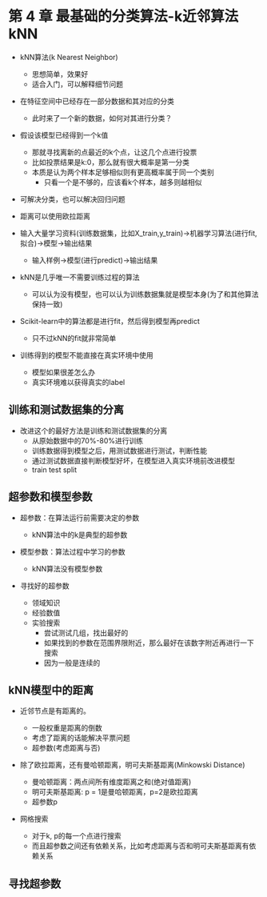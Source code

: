 # 第 4 章 最基础的分类算法-k近邻算法 kNN

- kNN算法(k Nearest Neighbor)
  - 思想简单，效果好
  - 适合入门，可以解释细节问题

- 在特征空间中已经存在一部分数据和其对应的分类
  - 此时来了一个新的数据，如何对其进行分类？

- 假设该模型已经得到一个k值
  - 那就寻找离新的点最近的k个点，让这几个点进行投票
  - 比如投票结果是k:0，那么就有很大概率是第一分类
  - 本质是认为两个样本足够相似则有更高概率属于同一个类别
    - 只看一个是不够的，应该看k个样本，越多则越相似

- 可解决分类，也可以解决回归问题

- 距离可以使用欧拉距离

- 输入大量学习资料(训练数据集，比如X_train,y_train)->机器学习算法(进行fit,拟合)->模型->输出结果
  - 输入样例->模型(进行predict)->输出结果
- kNN是几乎唯一不需要训练过程的算法
  - 可以认为没有模型，也可以认为训练数据集就是模型本身(为了和其他算法保持一致)

- Scikit-learn中的算法都是进行fit，然后得到模型再predict
  - 只不过kNN的fit就非常简单

- 训练得到的模型不能直接在真实环境中使用
  - 模型如果很差怎么办
  - 真实环境难以获得真实的label

## 训练和测试数据集的分离

- 改进这个的最好方法是训练和测试数据集的分离
  - 从原始数据中的70%-80%进行训练
  - 训练数据得到模型之后，用测试数据进行测试，判断性能
  - 通过测试数据直接判断模型好坏，在模型进入真实环境前改进模型
  - train test split

## 超参数和模型参数

- 超参数：在算法运行前需要决定的参数
  - kNN算法中的k是典型的超参数
- 模型参数：算法过程中学习的参数
  - kNN算法没有模型参数

- 寻找好的超参数
  - 领域知识
  - 经验数值
  - 实验搜索
    - 尝试测试几组，找出最好的
    - 如果找到的参数在范围界限附近，那么最好在该数字附近再进行一下搜索
    - 因为一般是连续的

## kNN模型中的距离

- 近邻节点是有距离的。
  - 一般权重是距离的倒数
  - 考虑了距离的话能解决平票问题
  - 超参数(考虑距离与否)

- 除了欧拉距离，还有曼哈顿距离，明可夫斯基距离(Minkowski Distance)
  - 曼哈顿距离：两点间所有维度距离之和(绝对值距离)
  - 明可夫斯基距离: p = 1是曼哈顿距离，p=2是欧拉距离
  - 超参数p

- 网格搜索
  - 对于k, p的每一个点进行搜索
  - 而且超参数之间还有依赖关系，比如考虑距离与否和明可夫斯基距离有依赖关系

## 寻找超参数